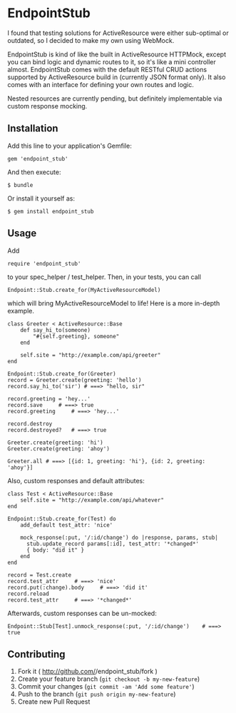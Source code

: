 # EndpointStub

I found that testing solutions for ActiveResource were either sub-optimal or
outdated, so I decided to make my own using WebMock.

EndpointStub is kind of like the built in ActiveResource HTTPMock, except
you can bind logic and dynamic routes to it, so it's like a mini controller
almost. EndpointStub comes with the default RESTful CRUD actions supported
by ActiveResource build in (currently JSON format only). It also comes with
an interface for defining your own routes and logic.

Nested resources are currently pending, but definitely implementable via custom
response mocking.

## Installation

Add this line to your application's Gemfile:

    gem 'endpoint_stub'

And then execute:

    $ bundle

Or install it yourself as:

    $ gem install endpoint_stub

## Usage

Add

    require 'endpoint_stub'

to your spec_helper / test_helper.
Then, in your tests, you can call

    Endpoint::Stub.create_for(MyActiveResourceModel)

which will bring MyActiveResourceModel to life!
Here is a more in-depth example.

    class Greeter < ActiveResource::Base
        def say_hi_to(someone)
            "#{self.greeting}, someone"
        end

        self.site = "http://example.com/api/greeter"
    end

    Endpoint::Stub.create_for(Greeter)
    record = Greeter.create(greeting: 'hello')
    record.say_hi_to('sir') # ===> "hello, sir"

    record.greeting = 'hey...'
    record.save     # ===> true
    record.greeting     # ===> 'hey...'

    record.destroy
    record.destroyed?   # ===> true

    Greeter.create(greeting: 'hi')
    Greeter.create(greeting: 'ahoy')

    Greeter.all # ===> [{id: 1, greeting: 'hi'}, {id: 2, greeting: 'ahoy'}]

Also, custom responses and default attributes:

    class Test < ActiveResource::Base
        self.site = "http://example.com/api/whatever"
    end

    Endpoint::Stub.create_for(Test) do
        add_default test_attr: 'nice'

        mock_response(:put, '/:id/change') do |response, params, stub|
          stub.update_record params[:id], test_attr: '*changed*'
          { body: "did it" }
        end
    end

    record = Test.create
    record.test_attr     # ===> 'nice'
    record.put(:change).body     # ===> 'did it'
    record.reload
    record.test_attr     # ===> '*changed*'

Afterwards, custom responses can be un-mocked:

    Endpoint::Stub[Test].unmock_response(:put, '/:id/change')    # ===> true

## Contributing

1. Fork it ( http://github.com/<my-github-username>/endpoint_stub/fork )
2. Create your feature branch (`git checkout -b my-new-feature`)
3. Commit your changes (`git commit -am 'Add some feature'`)
4. Push to the branch (`git push origin my-new-feature`)
5. Create new Pull Request

